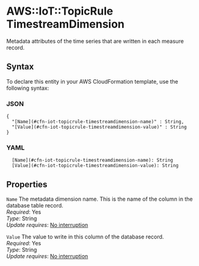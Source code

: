 # AWS::IoT::TopicRule TimestreamDimension<a name="aws-properties-iot-topicrule-timestreamdimension"></a>

Metadata attributes of the time series that are written in each measure record\. 

## Syntax<a name="aws-properties-iot-topicrule-timestreamdimension-syntax"></a>

To declare this entity in your AWS CloudFormation template, use the following syntax:

### JSON<a name="aws-properties-iot-topicrule-timestreamdimension-syntax.json"></a>

```
{
  "[Name](#cfn-iot-topicrule-timestreamdimension-name)" : String,
  "[Value](#cfn-iot-topicrule-timestreamdimension-value)" : String
}
```

### YAML<a name="aws-properties-iot-topicrule-timestreamdimension-syntax.yaml"></a>

```
  [Name](#cfn-iot-topicrule-timestreamdimension-name): String
  [Value](#cfn-iot-topicrule-timestreamdimension-value): String
```

## Properties<a name="aws-properties-iot-topicrule-timestreamdimension-properties"></a>

`Name`  <a name="cfn-iot-topicrule-timestreamdimension-name"></a>
The metadata dimension name\. This is the name of the column in the database table record\.  
*Required*: Yes  
*Type*: String  
*Update requires*: [No interruption](https://docs.aws.amazon.com/AWSCloudFormation/latest/UserGuide/using-cfn-updating-stacks-update-behaviors.html#update-no-interrupt)

`Value`  <a name="cfn-iot-topicrule-timestreamdimension-value"></a>
The value to write in this column of the database record\.  
*Required*: Yes  
*Type*: String  
*Update requires*: [No interruption](https://docs.aws.amazon.com/AWSCloudFormation/latest/UserGuide/using-cfn-updating-stacks-update-behaviors.html#update-no-interrupt)